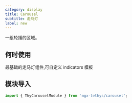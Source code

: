 ```yaml
---
category: display
title: Carousel
subtitle: 走马灯
label: new
---
```


<alert>一组轮播的区域。</alert>

## 何时使用

最基础的走马灯组件,可自定义 indicators 模板


## 模块导入

```typescript
import { ThyCarouselModule } from 'ngx-tethys/carousel';
```

<examples />
